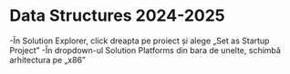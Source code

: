 <h1><b>Data Structures 2024-2025</b></h1>

-În Solution Explorer, click dreapta pe proiect și alege „Set as Startup Project”
-În dropdown-ul Solution Platforms din bara de unelte, schimbă arhitectura pe „x86”
